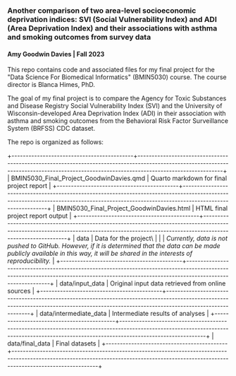 ### Another comparison of two area-level socioeconomic deprivation indices: SVI (Social Vulnerability Index) and ADI (Area Deprivation Index) and their associations with asthma and smoking outcomes from survey data

#### Amy Goodwin Davies \| Fall 2023

This repo contains code and associated files for my final project for the "Data Science For Biomedical Informatics" (BMIN5030) course. The course director is Blanca Himes, PhD.

The goal of my final project is to compare the Agency for Toxic Substances and Disease Registry Social Vulnerability Index (SVI) and the University of Wisconsin-developed Area Deprivation Index (ADI) in their association with asthma and smoking outcomes from the Behavioral Risk Factor Surveillance System (BRFSS) CDC dataset.

The repo is organized as follows:

+-------------------------------------------+------------------------------------------------------------------------------------------------------------------------------------------------------------------------------------------+
| BMIN5030_Final_Project_GoodwinDavies.qmd  | Quarto markdown for final project report                                                                                                                                                 |
+-------------------------------------------+------------------------------------------------------------------------------------------------------------------------------------------------------------------------------------------+
| BMIN5030_Final_Project_GoodwinDavies.html | HTML final project report output                                                                                                                                                         |
+-------------------------------------------+------------------------------------------------------------------------------------------------------------------------------------------------------------------------------------------+
| data                                      | Data for the project\                                                                                                                                                                    |
|                                           | *Currently, data is not pushed to GitHub. However, if it is determined that the data can be made publicly available in this way, it will be shared in the interests of reproducibility.* |
+-------------------------------------------+------------------------------------------------------------------------------------------------------------------------------------------------------------------------------------------+
| data/input_data                           | Original input data retrieved from online sources                                                                                                                                        |
+-------------------------------------------+------------------------------------------------------------------------------------------------------------------------------------------------------------------------------------------+
| data/intermediate_data                    | Intermediate results of analyses                                                                                                                                                         |
+-------------------------------------------+------------------------------------------------------------------------------------------------------------------------------------------------------------------------------------------+
| data/final_data                           | Final datasets                                                                                                                                                                           |
+-------------------------------------------+------------------------------------------------------------------------------------------------------------------------------------------------------------------------------------------+
